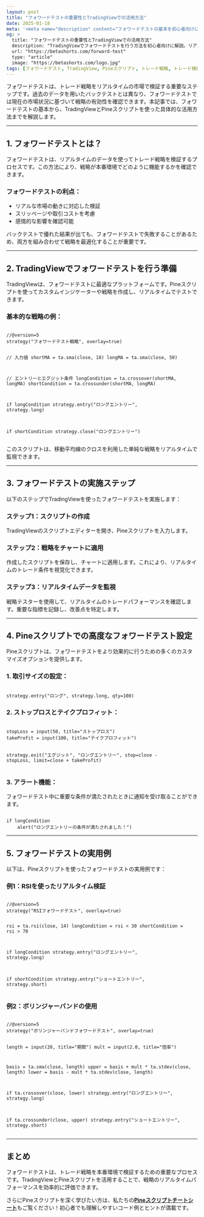 ```yaml
---
layout: post
title: "フォワードテストの重要性とTradingViewでの活用方法"
date: 2025-01-18
meta: '<meta name="description" content="フォワードテストの基本を初心者向けに解説。TradingViewとPineスクリプトを活用してトレード戦略のリアルタイム検証を行う方法を紹介します。"><meta name="keywords" content="フォワードテスト, TradingView, Pineスクリプト, トレード戦略, リアルタイム分析, トレード検証"><meta name="author" content="Beta Shorts"><meta name="robots" content="index, follow"><link rel="canonical" href="https://betashorts.com/forward-test">'
og: >
  title: "フォワードテストの重要性とTradingViewでの活用方法"
  description: "TradingViewでフォワードテストを行う方法を初心者向けに解説。リアルタイムのトレード検証とPineスクリプト活用のステップを学びましょう。"
  url: "https://betashorts.com/forward-test"
  type: "article"
  image: "https://betashorts.com/logo.jpg"
tags: [フォワードテスト, TradingView, Pineスクリプト, トレード戦略, トレード検証, リアルタイム分析]
---
```


<p>フォワードテストは、トレード戦略をリアルタイムの市場で検証する重要なステップです。過去のデータを用いたバックテストとは異なり、フォワードテストでは現在の市場状況に基づいて戦略の有効性を確認できます。本記事では、フォワードテストの基本から、TradingViewとPineスクリプトを使った具体的な活用方法までを解説します。</p>

---

<h2>1. フォワードテストとは？</h2>
<p>フォワードテストは、リアルタイムのデータを使ってトレード戦略を検証するプロセスです。この方法により、戦略が本番環境でどのように機能するかを確認できます。</p>

<h3>フォワードテストの利点：</h3>
<ul>
  <li>リアルな市場の動きに対応した検証</li>
  <li>スリッページや取引コストを考慮</li>
  <li>感情的な影響を確認可能</li>
</ul>

<p>バックテストで優れた結果が出ても、フォワードテストで失敗することがあるため、両方を組み合わせて戦略を最適化することが重要です。</p>

---

<h2>2. TradingViewでフォワードテストを行う準備</h2>
<p>TradingViewは、フォワードテストに最適なプラットフォームです。Pineスクリプトを使ってカスタムインジケーターや戦略を作成し、リアルタイムでテストできます。</p>

<h3>基本的な戦略の例：</h3>
<pre><code>
//@version=5
strategy("フォワードテスト戦略", overlay=true)

// 入力値
shortMA = ta.sma(close, 10)
longMA = ta.sma(close, 50)

// エントリーとエグジット条件
longCondition = ta.crossover(shortMA, longMA)
shortCondition = ta.crossunder(shortMA, longMA)

if longCondition
    strategy.entry("ロングエントリー", strategy.long)

if shortCondition
    strategy.close("ロングエントリー")
</code></pre>

<p>このスクリプトは、移動平均線のクロスを利用した単純な戦略をリアルタイムで監視できます。</p>

---

<h2>3. フォワードテストの実施ステップ</h2>
<p>以下のステップでTradingViewを使ったフォワードテストを実施します：</p>

<h3>ステップ1：スクリプトの作成</h3>
<p>TradingViewのスクリプトエディターを開き、Pineスクリプトを入力します。</p>

<h3>ステップ2：戦略をチャートに適用</h3>
<p>作成したスクリプトを保存し、チャートに適用します。これにより、リアルタイムのトレード条件を視覚化できます。</p>

<h3>ステップ3：リアルタイムデータを監視</h3>
<p>戦略テスターを使用して、リアルタイムのトレードパフォーマンスを確認します。重要な指標を記録し、改善点を特定します。</p>

---

<h2>4. Pineスクリプトでの高度なフォワードテスト設定</h2>
<p>Pineスクリプトは、フォワードテストをより効果的に行うための多くのカスタマイズオプションを提供します。</p>

<h3>1. 取引サイズの設定：</h3>
<pre><code>
strategy.entry("ロング", strategy.long, qty=100)
</code></pre>

<h3>2. ストップロスとテイクプロフィット：</h3>
<pre><code>
stopLoss = input(50, title="ストップロス")
takeProfit = input(100, title="テイクプロフィット")

strategy.exit("エグジット", "ロングエントリー", stop=close - stopLoss, limit=close + takeProfit)
</code></pre>

<h3>3. アラート機能：</h3>
<p>フォワードテスト中に重要な条件が満たされたときに通知を受け取ることができます。</p>
<pre><code>
if longCondition
    alert("ロングエントリーの条件が満たされました！")
</code></pre>

---

<h2>5. フォワードテストの実用例</h2>
<p>以下は、Pineスクリプトを使ったフォワードテストの実用例です：</p>

<h3>例1：RSIを使ったリアルタイム検証</h3>
<pre><code>
//@version=5
strategy("RSIフォワードテスト", overlay=true)

rsi = ta.rsi(close, 14)
longCondition = rsi < 30
shortCondition = rsi > 70

if longCondition
    strategy.entry("ロングエントリー", strategy.long)

if shortCondition
    strategy.entry("ショートエントリー", strategy.short)
</code></pre>

<h3>例2：ボリンジャーバンドの使用</h3>
<pre><code>
//@version=5
strategy("ボリンジャーバンドフォワードテスト", overlay=true)

length = input(20, title="期間")
mult = input(2.0, title="倍率")

basis = ta.sma(close, length)
upper = basis + mult * ta.stdev(close, length)
lower = basis - mult * ta.stdev(close, length)

if ta.crossover(close, lower)
    strategy.entry("ロングエントリー", strategy.long)

if ta.crossunder(close, upper)
    strategy.entry("ショートエントリー", strategy.short)
</code></pre>

---

<h2>まとめ</h2>
<p>フォワードテストは、トレード戦略を本番環境で検証するための重要なプロセスです。TradingViewとPineスクリプトを活用することで、戦略のリアルタイムパフォーマンスを効率的に評価できます。</p>
<p>さらにPineスクリプトを深く学びたい方は、私たちの<a href="https://betashorts.gumroad.com/l/kwrjr" target="_blank"><strong>Pineスクリプトチートシート</strong></a>もご覧ください！初心者でも理解しやすいコード例とヒントが満載です。</p>
